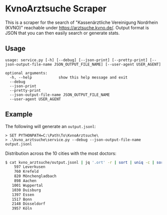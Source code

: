 # KvnoArztsuche Scraper

This is a scraper for the search of "Kassenärztliche Vereinigung Nordrhein (KVNO)" reachable under 
https://arztsuche.kvno.de/. Output format is JSON that you can then easily search or generate stats.

## Usage

```
usage: service.py [-h] [--debug] [--json-print] [--pretty-print] [--json-output-file-name JSON_OUTPUT_FILE_NAME] [--user-agent USER_AGENT]

optional arguments:
  -h, --help            show this help message and exit
  --debug
  --json-print
  --pretty-print
  --json-output-file-name JSON_OUTPUT_FILE_NAME
  --user-agent USER_AGENT
```

## Example

The following will generate an `output.jsonl`:

```
> SET PYTHONPATH=C:\Path\To\KvnoArztsuche\
> .\kvno_arztsuche\service.py --debug --json-output-file-name output.jsonl
```

Distribution across the 10 cities with the most doctors:  

```bash
$ cat kvno_arztsuche/output.jsonl | jq '.ort' -r | sort | uniq -c | sort -n | tail -n 10
    597 Leverkusen
    760 Krefeld
    820 Mönchengladbach
    898 Aachen
   1001 Wuppertal
   1030 Duisburg
   1397 Essen
   1517 Bonn
   2148 Düsseldorf
   3957 Köln
```
